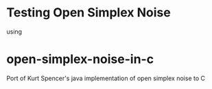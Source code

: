 # Testing Open Simplex Noise

using 

open-simplex-noise-in-c
=======================

Port of Kurt Spencer's java implementation of open simplex noise to C
